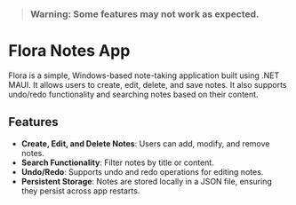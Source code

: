 > ### Warning: Some features may not work as expected.
# Flora Notes App

Flora is a simple, Windows-based note-taking application built using .NET MAUI. It allows users to create, edit, delete, and save notes. It also supports undo/redo functionality and searching notes based on their content.

## Features
- **Create, Edit, and Delete Notes**: Users can add, modify, and remove notes.
- **Search Functionality**: Filter notes by title or content.
- **Undo/Redo**: Supports undo and redo operations for editing notes.
- **Persistent Storage**: Notes are stored locally in a JSON file, ensuring they persist across app restarts.

